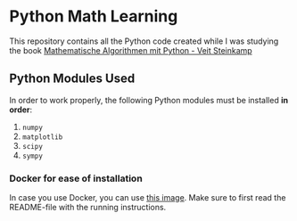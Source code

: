 # Python Math Learning
This repository contains all the Python code created while I was studying the book [Mathematische Algorithmen mit Python - Veit Steinkamp](https://www.rheinwerk-verlag.de/mathematische-algorithmen-mit-python/)
## Python Modules Used
In order to work properly, the following Python modules must be installed **in order**:
1. `numpy`
2. `matplotlib`
3. `scipy`
4. `sympy`
### Docker for ease of installation
In case you use Docker, you can use [this image](https://hub.docker.com/repository/docker/theodorvendelin/python-math-learning). Make sure to first read the README-file with the running instructions.

